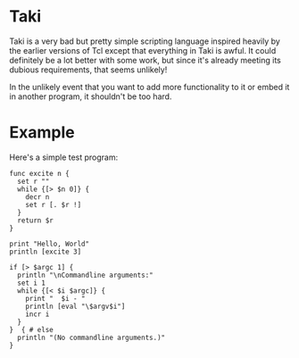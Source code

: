 # Taki

Taki is a very bad but pretty simple scripting language inspired heavily by
the earlier versions of Tcl except that everything in Taki is awful.  It
could definitely be a lot better with some work, but since it's already
meeting its dubious requirements, that seems unlikely!

In the unlikely event that you want to add more functionality to it or
embed it in another program, it shouldn't be too hard.

# Example

Here's a simple test program:
```
func excite n {
  set r ""
  while {[> $n 0]} {
    decr n
    set r [. $r !]
  }
  return $r
}

print "Hello, World"
println [excite 3]

if [> $argc 1] {
  println "\nCommandline arguments:"
  set i 1
  while {[< $i $argc]} {
    print "  $i - "
    println [eval "\$argv$i"]
    incr i
  }
}  { # else
  println "(No commandline arguments.)"
}
```
